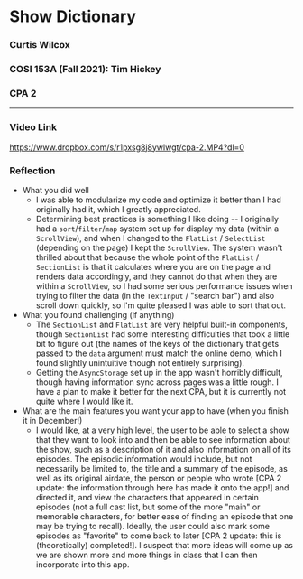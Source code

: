 # Show Dictionary
### Curtis Wilcox
### COSI 153A (Fall 2021): Tim Hickey
### CPA 2

---

### Video Link
https://www.dropbox.com/s/r1pxsg8j8ywlwgt/cpa-2.MP4?dl=0

### Reflection
- What you did well
  - I was able to modularize my code and optimize it better than I had originally had it, which I greatly appreciated.
  - Determining best practices is something I like doing -- I originally had a `sort`/`filter`/`map` system set up for display my data (within a `ScrollView`), and when I changed to the `FlatList` / `SelectList` (depending on the page) I kept the `ScrollView`. The system wasn't thrilled about that because the whole point of the `FlatList` / `SectionList` is that it calculates where you are on the page and renders data accordingly, and they cannot do that when they are within a `ScrollView`, so I had some serious performance issues when trying to filter the data (in the `TextInput` / "search bar") and also scroll down quickly, so I'm quite pleased I was able to sort that out.
- What you found challenging (if anything)
  - The `SectionList` and `FlatList` are very helpful built-in components, though `SectionList` had some interesting difficulties that took a little bit to figure out (the names of the keys of the dictionary that gets passed to the `data` argument must match the online demo, which I found slightly unintuitive though not entirely surprising).
  - Getting the `AsyncStorage` set up in the app wasn't horribly difficult, though having information sync across pages was a little rough. I have a plan to make it better for the next CPA, but it is currently not quite where I would like it.
- What are the main features you want your app to have (when you finish it in December!)
  - I would like, at a very high level, the user to be able to select a show that they want to look into and then be able to see information about the show, such as a description of it and also information on all of its episodes. The episodic information would include, but not necessarily be limited to, the title and a summary of the episode, as well as its original airdate, the person or people who wrote [CPA 2 update: the information through here has made it onto the app!] and directed it, and view the characters that appeared in certain episodes (not a full cast list, but some of the more "main" or memorable characters, for better ease of finding an episode that one may be trying to recall). Ideally, the user could also mark some episodes as "favorite" to come back to later [CPA 2 update: this is (theoretically) completed!]. I suspect that more ideas will come up as we are shown more and more things in class that I can then incorporate into this app.
